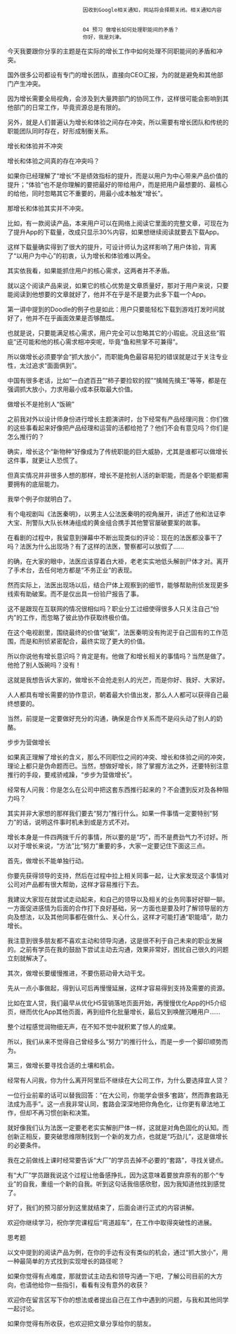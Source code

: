 
                            
                            因收到Google相关通知，网站将会择期关闭。相关通知内容
                            
                            
                            04 预习 做增长如何处理职能间的矛盾？
                            你好，我是刘津。

今天我要跟你分享的主题是在实际的增长工作中如何处理不同职能间的矛盾和冲突。

国外很多公司都设有专门的增长团队，直接向CEO汇报，为的就是避免和其他部门产生冲突。

因为增长需要全局视角，会涉及到大量跨部门的协同工作，这样很可能会影响到其他部门的日常工作，毕竟资源总是有限的。

另外，就是人们普遍认为增长和体验之间存在冲突，所以需要有增长团队和传统的职能团队同时存在，好形成制衡关系。

增长和体验并不冲突

增长和体验之间真的存在冲突吗？

如果你已经理解了“增长”不是绩效指标的提升，而是以用户为中心带来产品价值的提升；“体验”也不是你理解的要把最好的带给用户，而是把用户最想要的、最核心的给他，同时忽略其它不重要的，用最小成本触发“增长”。

那增长和体验其实并不冲突。

比如，有一款阅读产品，本来用户可以在网络上阅读它里面的完整文章，可现在为了提升App的下载量，改成只显示30%内容，如果想继续阅读就要去下载App。

这样下载量确实得到了很大的提升，可设计师认为这样影响了用户体验，背离了“以用户为中心”的初衷，认为增长和体验难以两全。

其实依我看，如果能抓住用户的核心需求，这两者并不矛盾。

就以这个阅读产品来说，如果它的核心优势是文章质量好，那对于用户来说，只要能阅读到他想要的文章就好了，他并不在乎是不是要为此多下载一个App。

第一讲中提到的Doodle的例子也是如此：用户只要能轻松下载到游戏打发时间就好了，他并不在乎画面效果是否够酷炫。

也就是说，只要能满足核心需求，用户完全可以忽略其它的小瑕疵。况且这些“瑕疵”还可能和他的核心需求相冲突呢，毕竟“鱼和熊掌不可兼得”。

所以做增长必须要学会“抓大放小”，而职能角色最容易犯的错误就是过于关注专业性，太过追求“面面俱到”。

中国有很多老话，比如“一白遮百丑”“柿子要捡软的捏”“擒贼先擒王”等等，都是在强调抓大放小，力求用最小成本获取最大价值。

做增长不是抢别人“饭碗”

之前我对外以设计师身份进行增长主题演讲时，台下经常有产品经理问我：你们做的这些事看起来好像把产品经理和运营的活都给抢了？他们不会有意见吗？你们是怎么推行的？

确实，增长这个“新物种”好像成为了传统职能的巨大威胁，尤其是谁都可以做增长这件事，就更让人恐慌了。

但真实情况并非很多人想的那样，增长不是抢别人活的新职能，而是各个职能都需要拥有的底层能力。

我举个例子你就明白了。

有个电视剧叫《法医秦明》，以男主人公法医秦明的视角展开，讲述了他和法证李大宝、刑警队大队长林涛组成的黄金组合携手其他警官屡破要案的故事。

在看剧的过程中，我留意到弹幕中不断出现类似的评论：现在的法医都没事干了吗？法医为什么出现场？有了这样的法医，警察都可以放假了……



的确，在大家的眼中，法医应该穿着白大褂，老老实实地低头解剖尸体才对。离开了手术台，去任何地方都是“不务正业”的表现。

然而实际上，法医出现场以后，结合尸体上观察到的细节，能够帮助刑侦发现更多线索有助破案。而不是仅出具一份验尸报告了事。

这不是跟现在互联网的情况很相似吗？职业分工过细使得很多人只关注自己“份内”的工作，而忽略了彼此协作获取终极价值。

在这个电视剧里，围绕最终的价值“破案”，法医秦明没有拘泥于自己固有的工作范围，而是和刑侦紧密配合，最终实现了更大的价值。

所以你说他有增长意识吗？肯定是有。他做了和增长相关的事情吗？当然是做了。他抢了别人饭碗吗？没有！



这就是我想告诉大家的，做增长不会抢走别人的光芒，而是你好、我好、大家好。

人人都具有增长需要的协作意识，朝着最大价值出发，那么人人都可以获得自己最终想要的。

当然，前提是一定要做好充分的沟通，确保是合作关系而不是闷头动了别人的奶酪。

步步为营做增长

如果真正理解了增长的含义，那么不同职位之间的冲突、增长和体验之间的冲突，理论上都只是伪命题而已。当然，想做好增长，除了掌握方法之外，还要特别注意推行的手段，要戒骄戒躁，“步步为营做增长”。

经常有人问我：你是怎么在公司中把这套东西推行起来的？不会遭到反对及各种阻力吗？

其实并非大家想的那样我们要去“努力”推行什么。如果一件事情一定要特别“努力”的话，说明这件事时机未到或是方式不对。

增长本身是一件四两拨千斤的事情，所以要的是“巧”，而不是费劲气力不讨好。所以对于增长来说，“方法”比“努力”重要的多，大家一定要记住下面这三点。

首先，做增长不能单独行动。

你要先获得领导的支持，然后在过程中拉上相关同事一起，让大家发现这个事情对公司对产品都有很大帮助，这样才容易推行下去。

我建议大家现在就尝试走动起来，和自己的领导以及相关的业务同事好好聊一聊。一方面促进感情为后面的合作打下良好基础，另一方面也是要及时了解领导层的方向及想法，以及其他同事都在做什么、关心什么，这样才可能打通“职能墙”，助力增长。

我注意到很多朋友都不喜欢主动和领导沟通，这是很不利于自己未来的职业发展的。之前有学员在我的鼓励下尝试主动去沟通，效果非常好，困扰自己很久的问题立刻就解决了。

其次，做增长要缓慢推进，不要伤筋动骨大动干戈。

先从一点小事做起，得到认可后再慢慢延展，这样才容易得到支持及需要的资源。

比如在宜人贷，我们最早从优化H5营销落地页面开始，再慢慢优化App的H5介绍页，继而优化App其他页面，再到组件化批量增长，最后又到唤醒沉睡用户……

整个过程感觉润物细无声，在不知不觉中就积累了惊人的成果。

所以，我们从来不觉得自己曾经多么“努力”的推行什么，而是一步一个脚印顺势而为。

第三，做增长要寻找合适的土壤和机会。

经常有人问我，你为什么离开阿里后不继续在大公司工作，为什么要选择宜人贷？

一位行业前辈的话可以替我回答：“在大公司，你能学会很多‘套路’，然而靠套路无法成为高手”。这一点我非常认同，套路会深深地把你角色化，让你更有章法地工作，但却不再习惯创新和决策。

就好像我们认为法医一定要老老实实解剖尸体一样，这就是对角色固化的认知。而创新正相反，要突破思维限制找到一个新的发力点，也就是“巧劲儿”，这是做增长的必要条件。

我在之前做线上课时经常要告诉“大厂”的学员去掉不必要的“套路”，寻找关键点。

有“大厂”学员跟我说这个过程让他备感挣扎，因为这意味着要放弃原有的那个“专业”的自我，重组一个新的自我。听到这句话我倍感欣慰，因为我知道他找到感觉了。

好了，我们的预习部分到这里就结束了，后面会进行正式的内容讲解。

欢迎你继续学习，祝你学完课程后“弯道超车”，在工作中取得突破性的进展。



思考题

以文中提到的阅读产品为例，在你的手边有没有类似的机会，通过“抓大放小”，用一种最简单的方式找到实现增长的路径呢？

如果你觉得有点难度，那就尝试主动去和领导沟通一下吧，了解公司目前的大方向，也请他给你一些指引，看看有没有意外的收获？

欢迎你在留言区写下你的想法或者提出自己在工作中遇到的问题，与我和其他同学一起讨论。

如果你觉得有所收获，也欢迎把文章分享给你的朋友。

                        
                        
                            